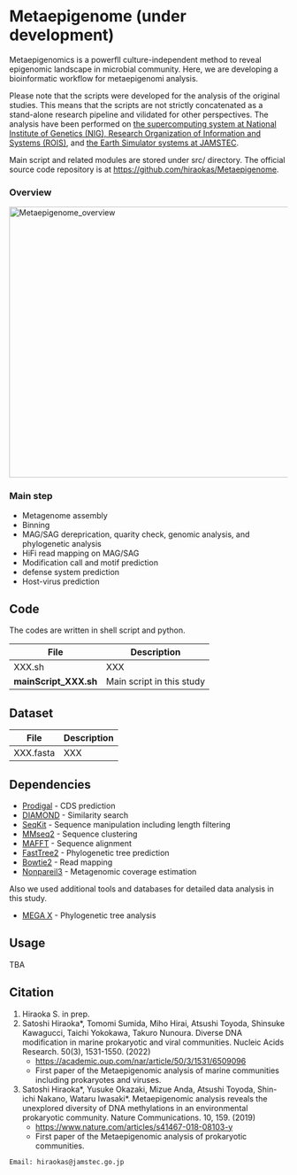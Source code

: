 # Metaepigenome (under development)

Metaepigenomics is a powerfll culture-independent method to reveal epigenomic landscape in microbial community. Here, we are developing a bioinformatic workflow for metaepigenomi analysis.

Please note that the scripts were developed for the analysis of the original studies. This means that the scripts are not strictly concatenated as a stand-alone research pipeline and vilidated for other perspectives. The analysis have been performed on [the supercomputing system at National Institute of Genetics (NIG), Research Organization of Information and Systems (ROIS)](https://sc.ddbj.nig.ac.jp/en/), and [the Earth Simulator systems at JAMSTEC](https://www.jamstec.go.jp/es/en/).

Main script and related modules are stored under src/ directory. 
The official source code repository is at https://github.com/hiraokas/Metaepigenome.

### Overview
<img width="821" height="489" alt="Metaepigenome_overview" src="https://github.com/user-attachments/assets/9b8f3d0d-5996-4dcd-8053-788e1eda7a31" />

### Main step
- Metagenome assembly
- Binning
- MAG/SAG dereprication, quarity check, genomic analysis, and phylogenetic analysis
- HiFi read mapping on MAG/SAG
- Modification call and motif prediction
- defense system prediction
- Host-virus prediction

## Code
The codes are written in shell script and python.

| File                    | Description |
----|---- 
| XXX.sh       | XXX |
| **mainScript_XXX.sh**  | Main script in this study |

## Dataset
| File                    | Description |
----|---- 
|XXX.fasta| XXX |

## Dependencies
- [Prodigal](https://github.com/hyattpd/Prodigal) - CDS prediction
- [DIAMOND](https://github.com/bbuchfink/diamond) - Similarity search
- [SeqKit](https://bioinf.shenwei.me/seqkit/) - Sequence manipulation including length filtering
- [MMseq2](https://github.com/soedinglab/MMseqs2) - Sequence clustering
- [MAFFT](https://mafft.cbrc.jp/alignment/software/) - Sequence alignment
- [FastTree2](https://www.microbesonline.org/fasttree/) - Phylogenetic tree prediction
- [Bowtie2](https://bowtie-bio.sourceforge.net/bowtie2/index.shtml) - Read mapping
- [Nonpareil3](https://github.com/lmrodriguezr/nonpareil) - Metagenomic coverage estimation

Also we used additional tools and databases for detailed data analysis in this study.
- [MEGA X](https://www.megasoftware.net/) - Phylogenetic tree analysis

## Usage 

TBA

## Citation 
1. Hiraoka S. in prep. 
2. Satoshi Hiraoka*, Tomomi Sumida, Miho Hirai, Atsushi Toyoda, Shinsuke Kawagucci, Taichi Yokokawa, Takuro Nunoura. Diverse DNA modification in marine prokaryotic and viral communities. Nucleic Acids Research. 50(3), 1531-1550. (2022)
   - https://academic.oup.com/nar/article/50/3/1531/6509096
   - First paper of the Metaepigenomic analysis of marine communities including prokaryotes and viruses. 
4. Satoshi Hiraoka*, Yusuke Okazaki, Mizue Anda, Atsushi Toyoda, Shin-ichi Nakano, Wataru Iwasaki*. Metaepigenomic analysis reveals the unexplored diversity of DNA methylations in an environmental prokaryotic community. Nature Communications. 10, 159. (2019)
   - https://www.nature.com/articles/s41467-018-08103-y
   - First paper of the Metaepigenomic analysis of prokaryotic communities. 
```
Email: hiraokas@jamstec.go.jp
```
